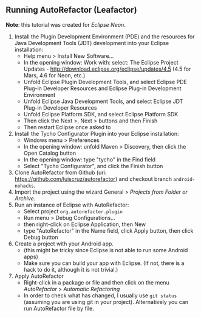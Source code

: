 ## Running AutoRefactor (Leafactor)

**Note**: this tutorial was created for *Eclipse Neon*.

1. Install the Plugin Development Environment (PDE) and the resources for Java Development Tools (JDT) development into your Eclipse installation:
    - Help menu > Install New Software...
    - In the opening window: Work with: select: The Eclipse Project Updates - http://download.eclipse.org/eclipse/updates/4.5 (4.5 for Mars, 4.6 for Neon, etc.)
    - Unfold Eclipse Plugin Development Tools, and select Eclipse PDE Plug-in Developer Resources and Eclipse Plug-in Development Environment
    - Unfold Eclipse Java Development Tools, and select Eclipse JDT Plug-in Developer Resources
    - Unfold Eclipse Platform SDK, and select Eclipse Platform SDK
    - Then click the Next >, Next > buttons and then Finish
    - Then restart Eclipse once asked to
2. Install the Tycho Configurator Plugin into your Eclipse installation:
    - Windows menu > Preferences
    - In the opening window: unfold Maven > Discovery, then click the Open Catalog button
    - In the opening window: type "tycho" in the Find field
    - Select "Tycho Configurator", and click the Finish button
3. Clone AutoRefactor from Github (uri: https://github.com/luiscruz/autorefactor) and checkout branch `android-nohacks`.
3. Import the project using the wizard General > *Projects from Folder or Archive*.
4. Run an instance of Eclipse with AutoRefactor:
    - Select project `org.autorefactor.plugin`
    - Run menu > Debug Configurations...
    - then right-click on Eclipse Application, then New
    - type "AutoRefactor" in the Name field, click Apply button, then click Debug button
5. Create a project with your Android app.
    - (this might be tricky since Eclipse is not able to run some Android apps)
    - Make sure you can build your app with Eclipse. (If not, there is a hack to do it, although it is not trivial.)
6. Apply AutoRefactor
    - Right-click in a package or file and then click on the menu *AutoRefactor* > *Automatic Refactoring*
    - In order to check what has changed, I usually use `git status` (assuming you are using git in your project). Alternatively you can run AutoRefactor file by file.

